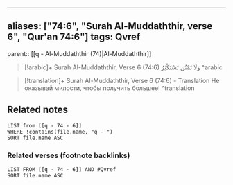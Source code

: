 
---
aliases: ["74:6", "Surah Al-Muddaththir, verse 6", "Qur'an 74:6"]
tags: Qvref
---

parent:: [[q - Al-Muddaththir (74)|Al-Muddaththir]]

> [!arabic]+ Surah Al-Muddaththir, Verse 6 (74:6)
> <span class="quran-arabic">وَلَا تَمْنُن تَسْتَكْثِرُ</span>
^arabic

> [!translation]+ Surah Al-Muddaththir, Verse 6 (74:6) - Translation
> Не оказывай милости, чтобы получить большее!
^translation



## Related notes
```dataview
LIST from [[q - 74 - 6]]
WHERE !contains(file.name, "q - ")
SORT file.name ASC
```

### Related verses (footnote backlinks)
```dataview
LIST FROM [[q - 74 - 6]] AND #Qvref
SORT file.name ASC
```

